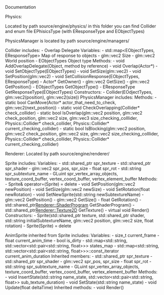Documentation

Physics:

Located by path source/engine/physics/
in this folder you can find Collider and enum file EPhisicsType (with EResponseType and EObjectTypes)

PhysicsManager is located by path source/engine/managers/


  Collider includes:
    - Overlap Delegate
    Variables:
    - std::map<EObjectTypes, EResponseType> Map of response to objects
    - glm::vec2 Size
    - glm::vec2 World position
    - EObjectTypes Object type
    Methods:
    - void AddOverlapDelegate(Object, method by reference)
    - void Overlap(Actor*)
    - void SetObjectType(EObjectTypes)
    - void SetSize(glm::vec2)
    - void SetPosition(glm::vec2)
    - void SetCollisionResponse(EObjectTypes, EResponseType)
    - Actor* GetOwner()
    - glm::vec2 GetSize()
    - glm::vec2 GetPosition()
    - EObjectTypes GetObjectType()
    - EResponseType GetResponseType(EObjectTypes)
    Constructors:
    - Collider(EOdjectTypes, glm::vec2(position), glm::vec2(size))
  PhysicsManager includes:
    Methods:
    - static bool CanMove(Actor* actor_that_need_to_check, glm::vec2(next_position))
    - static void CheckOverlapping(Collider* check_collider)
    - static bool IsOverlap(glm::vec2 position, glm::vec2 check_position, 
    glm::vec2 size, glm::vec3 size_checking_colllider,
    Physics::Collider* check_collider, Physics::Collider* current_checking_collider)
    - static bool IsBlocking(glm::vec2 position, glm::vec2 check_position, 
		glm::vec2 size, glm::vec2 size_checking_colllider,
		Physics::Collider* check_collider, Physics::Collider* current_checking_collider)
    
Renderer:
  Located by path source/engine/renderer/
  
  Sprite includes:
    Variables:
    - std::shared_ptr<Texture2D> spr_texture
		- std::shared_ptr<ShaderProgram> spr_shader
		- glm::vec2 spr_pos, spr_size
		- float spr_rot
		- std::string spr_subtexture_name
		- GLuint spr_vertex_array_objects, texture_coord_buffer, vertex_coord_buffer, vertex_element_buffer
    Methods:
		- Sprite& operator=(Sprite) = delete
		- void SetPosition(glm::vec2 newPosition)
		- void SetSize(glm::vec2 newSize)
		- void SetRotation(float newRotation)
		- void SetNewSprite(std::string newSubtextureName)
		- glm::vec2 GetPosition()
		- glm::vec2 GetSize()
		- float GetRotation()
		- std::shared_ptr<Renderer::ShaderProgram> GetShaderProgram()
		- std::shared_ptr<Renderer::Texture2D> GetTexture()
    - virtual void Render()
    Constructors:
    - Sprite(std::shared_ptr<Texture2D> texture, std::shared_ptr <ShaderProgram> shader, 
			std::string initialSubtextureName, glm::vec2 position, 
			glm::vec2 size, float rotation)
    - Sprite(Sprite) = delete
    
  AnimSprite inherited from Sprite includes:
    Variables:
    - size_t current_frame
    - float current_anim_time 
    - bool is_dirty
    - std::map<std::string, std::vector<std::pair<std::string, float>>> states_map
    - std::map<std::string, std::vector<std::pair<std::string, float>>>::const_iterator current_anim_duration
    Inherited members:
    - std::shared_ptr<Texture2D> spr_texture
		- std::shared_ptr<ShaderProgram> spr_shader
		- glm::vec2 spr_pos, spr_size
		- float spr_rot
		- std::string spr_subtexture_name
		- GLuint spr_vertex_array_objects, texture_coord_buffer, vertex_coord_buffer, vertex_element_buffer
    Methods:
    - void InsertState(std::string name_state, std::vector<std::pair<std::string, float>> sub_texture_duration)
    - void SetState(std::string name_state)
    - void Update(float deltaTime)
    Inherited methods:
    - void Render()
